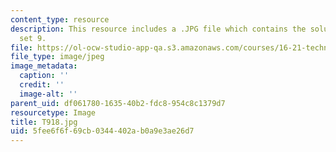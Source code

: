 ```yaml
---
content_type: resource
description: This resource includes a .JPG file which contains the solution to problem
  set 9.
file: https://ol-ocw-studio-app-qa.s3.amazonaws.com/courses/16-21-techniques-for-structural-analysis-and-design-spring-2005/5fee6f6f69cb0344402ab0a9e3ae26d7_T918.jpg
file_type: image/jpeg
image_metadata:
  caption: ''
  credit: ''
  image-alt: ''
parent_uid: df061780-1635-40b2-fdc8-954c8c1379d7
resourcetype: Image
title: T918.jpg
uid: 5fee6f6f-69cb-0344-402a-b0a9e3ae26d7
---
```

